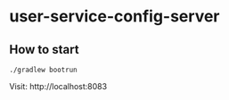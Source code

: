 # user-service-config-server

## How to start
```
./gradlew bootrun
```

Visit: http://localhost:8083
